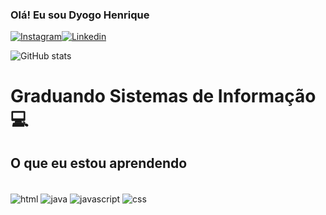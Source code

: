 ### Olá! Eu sou Dyogo Henrique 

[![Instagram](https://img.shields.io/badge/Instagram-E4405F?style=for-the-badge&logo=instagram&logoColor=white)](https://www.instagram.com/dyogoohenrique/)[![Linkedin](https://img.shields.io/badge/LinkedIn-0077B5?style=for-the-badge&logo=linkedin&logoColor=white)](https://www.linkedin.com/in/dyogo-henrique-4505542b9/)

![GitHub stats](https://github-readme-stats.vercel.app/api?username=DyogoSI&show_icons=true&theme=dracula)

# Graduando Sistemas de Informação 💻

## O que eu estou aprendendo
<div style="display: inline_block"><br/>
  <img align="center"alt="html"src="https://img.shields.io/badge/HTML-239120?style=for-the-badge&logo=html5&logoColor=white" />
  <img align="center"alt="java"src="https://img.shields.io/badge/Java-ED8B00?style=for-the-badge&logo=openjdk&logoColor=white" />
  <img align="center"alt="javascript"src="https://img.shields.io/badge/JavaScript-F7DF1E?style=for-the-badge&logo=javascript&logoColor=black"/>
  <img align="center"alt="css"src="https://img.shields.io/badge/CSS-239120?&style=for-the-badge&logo=css3&logoColor=white"/>
</div>



